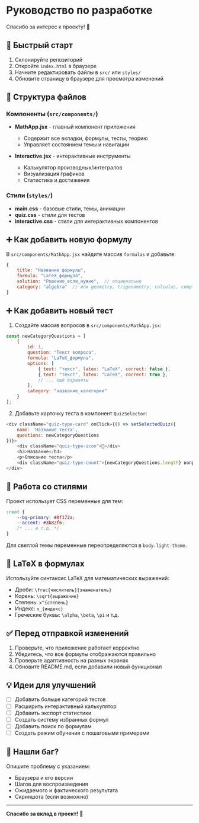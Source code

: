 # Руководство по разработке

Спасибо за интерес к проекту! 🎉

## 🚀 Быстрый старт

1. Склонируйте репозиторий
2. Откройте `index.html` в браузере
3. Начните редактировать файлы в `src/` или `styles/`
4. Обновите страницу в браузере для просмотра изменений

## 📂 Структура файлов

### Компоненты (`src/components/`)
- **MathApp.jsx** - главный компонент приложения
  - Содержит все вкладки, формулы, тесты, теорию
  - Управляет состоянием темы и навигации
  
- **Interactive.jsx** - интерактивные инструменты
  - Калькулятор производных/интегралов
  - Визуализация графиков
  - Статистика и достижения

### Стили (`styles/`)
- **main.css** - базовые стили, темы, анимации
- **quiz.css** - стили для тестов
- **interactive.css** - стили для интерактивных компонентов

## ➕ Как добавить новую формулу

В `src/components/MathApp.jsx` найдите массив `formulas` и добавьте:

```javascript
{
    title: "Название формулы",
    formula: "LaTeX_формула",
    solution: "Решение_если_нужно",  // опционально
    category: "algebra"  // или geometry, trigonometry, calculus, complex, statistics, combinatorics
}
```

## ➕ Как добавить новый тест

1. Создайте массив вопросов в `src/components/MathApp.jsx`:

```javascript
const newCategoryQuestions = [
    {
        id: 1,
        question: "Текст вопроса",
        formula: "LaTeX_формула",
        options: [
            { text: "текст", latex: "LaTeX", correct: false },
            { text: "текст", latex: "LaTeX", correct: true },
            // ... ещё варианты
        ],
        category: "название_категории"
    }
];
```

2. Добавьте карточку теста в компонент `QuizSelector`:

```javascript
<div className="quiz-type-card" onClick={() => setSelectedQuiz({
    name: 'Название теста',
    questions: newCategoryQuestions
})}>
    <div className="quiz-type-icon">🎯</div>
    <h3>Название</h3>
    <p>Описание теста</p>
    <div className="quiz-type-count">{newCategoryQuestions.length} вопросов</div>
</div>
```

## 🎨 Работа со стилями

Проект использует CSS переменные для тем:

```css
:root {
    --bg-primary: #0f172a;
    --accent: #3b82f6;
    /* ... и т.д. */
}
```

Для светлой темы переменные переопределяются в `body.light-theme`.

## 📝 LaTeX в формулах

Используйте синтаксис LaTeX для математических выражений:
- Дроби: `\frac{числитель}{знаменатель}`
- Корень: `\sqrt{выражение}`
- Степень: `x^{степень}`
- Индекс: `x_{индекс}`
- Греческие буквы: `\alpha`, `\beta`, `\pi` и т.д.

## ✅ Перед отправкой изменений

1. Проверьте, что приложение работает корректно
2. Убедитесь, что все формулы отображаются правильно
3. Проверьте адаптивность на разных экранах
4. Обновите README.md, если добавили новый функционал

## 💡 Идеи для улучшений

- [ ] Добавить больше категорий тестов
- [ ] Расширить интерактивный калькулятор
- [ ] Добавить экспорт статистики
- [ ] Создать систему избранных формул
- [ ] Добавить поиск по формулам
- [ ] Создать режим обучения с пошаговыми примерами

## 🐛 Нашли баг?

Опишите проблему с указанием:
- Браузера и его версии
- Шагов для воспроизведения
- Ожидаемого и фактического результата
- Скриншота (если возможно)

---

**Спасибо за вклад в проект!** 🙏

